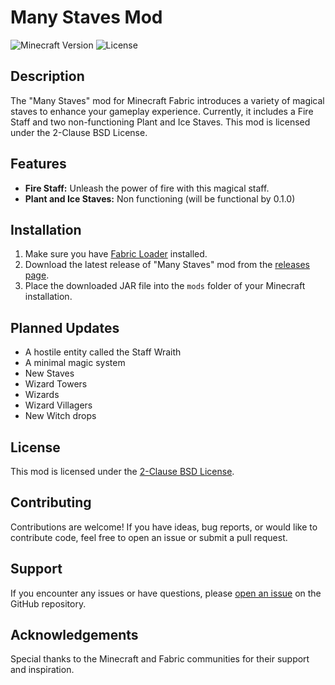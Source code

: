 # Many Staves Mod

![Minecraft Version](https://img.shields.io/badge/Minecraft-1.20.2-green)
![License](https://img.shields.io/badge/License-BSD%202--Clause-blue)

## Description

The "Many Staves" mod for Minecraft Fabric introduces a variety of magical staves to enhance your gameplay experience. Currently, it includes a Fire Staff and two non-functioning Plant and Ice Staves. This mod is licensed under the 2-Clause BSD License.

## Features

- **Fire Staff:** Unleash the power of fire with this magical staff.
- **Plant and Ice Staves:** Non functioning (will be functional by 0.1.0)

## Installation

1. Make sure you have [Fabric Loader](https://fabricmc.net/use/) installed.
2. Download the latest release of "Many Staves" mod from the [releases page](#add_link_here).
3. Place the downloaded JAR file into the `mods` folder of your Minecraft installation.

## Planned Updates

- A hostile entity called the Staff Wraith
- A minimal magic system
- New Staves
- Wizard Towers
- Wizards
- Wizard Villagers
- New Witch drops

## License

This mod is licensed under the [2-Clause BSD License](LICENSE).

## Contributing

Contributions are welcome! If you have ideas, bug reports, or would like to contribute code, feel free to open an issue or submit a pull request.

## Support

If you encounter any issues or have questions, please [open an issue](#add_link_here) on the GitHub repository.

## Acknowledgements

Special thanks to the Minecraft and Fabric communities for their support and inspiration.

